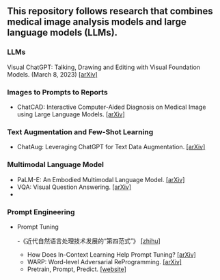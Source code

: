 ## This repository follows research that combines medical image analysis models and large language models (LLMs).
### LLMs
Visual ChatGPT: Talking, Drawing and Editing with Visual Foundation Models. (March 8, 2023) [[arXiv]](https://arxiv.org/abs/2303.04671)

### Images to Prompts to Reports
- ChatCAD: Interactive Computer-Aided Diagnosis on Medical Image using Large Language Models. [[arXiv]](https://arxiv.org/abs/2302.07257)

### Text Augmentation and Few-Shot Learning
- ChatAug: Leveraging ChatGPT for Text Data Augmentation. [[arXiv]](https://arxiv.org/abs/2302.13007)

### Multimodal Language Model
- PaLM-E: An Embodied Multimodal Language Model. [[arXiv]](https://arxiv.org/abs/2303.03378)
- VQA: Visual Question Answering. [[arXiv]](https://openaccess.thecvf.com/content_iccv_2015/papers/Antol_VQA_Visual_Question_ICCV_2015_paper.pdf)
- 
### Prompt Engineering
- Prompt Tuning

  -《近代自然语言处理技术发展的“第四范式”》 [[zhihu]](https://zhuanlan.zhihu.com/p/395115779)
  - How Does In-Context Learning Help Prompt Tuning? [[arXiv]](https://arxiv.org/pdf/2302.10198.pdf)
  - WARP: Word-level Adversarial ReProgramming. [[arXiv]](https://arxiv.org/pdf/2101.00121.pdf)
  - Pretrain, Prompt, Predict. [[website]](http://pretrain.nlpedia.ai/)
